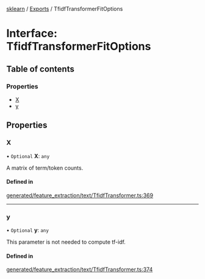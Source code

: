 [sklearn](../readme.md) / [Exports](../modules.md) / TfidfTransformerFitOptions

# Interface: TfidfTransformerFitOptions

## Table of contents

### Properties

- [X](TfidfTransformerFitOptions.md#x)
- [y](TfidfTransformerFitOptions.md#y)

## Properties

### X

• `Optional` **X**: `any`

A matrix of term/token counts.

#### Defined in

[generated/feature_extraction/text/TfidfTransformer.ts:369](https://github.com/transitive-bullshit/scikit-learn-ts/blob/367336a/packages/sklearn/src/generated/feature_extraction/text/TfidfTransformer.ts#L369)

___

### y

• `Optional` **y**: `any`

This parameter is not needed to compute tf-idf.

#### Defined in

[generated/feature_extraction/text/TfidfTransformer.ts:374](https://github.com/transitive-bullshit/scikit-learn-ts/blob/367336a/packages/sklearn/src/generated/feature_extraction/text/TfidfTransformer.ts#L374)
